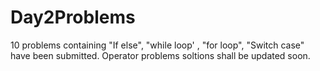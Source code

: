 # Day2Problems

10 problems containing "If else", "while loop' , "for loop", "Switch case" have been submitted.
Operator problems soltions shall be updated soon.
